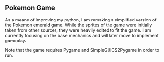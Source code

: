 ## Pokemon Game

As a means of improving my python, I am remaking a simplified version of the Pokemon emerald game.
While the sprites of the game were initially taken from other sources, they were heavily edited to fit the game. 
I am currently focusing on the base mechanics and will later move to implement gameplay.


Note that the game requires Pygame and SimpleGUICS2Pygame in order to run.
